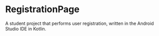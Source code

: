 # RegistrationPage
 A student project that performs user registration, written in the Android Studio IDE in Kotlin.
